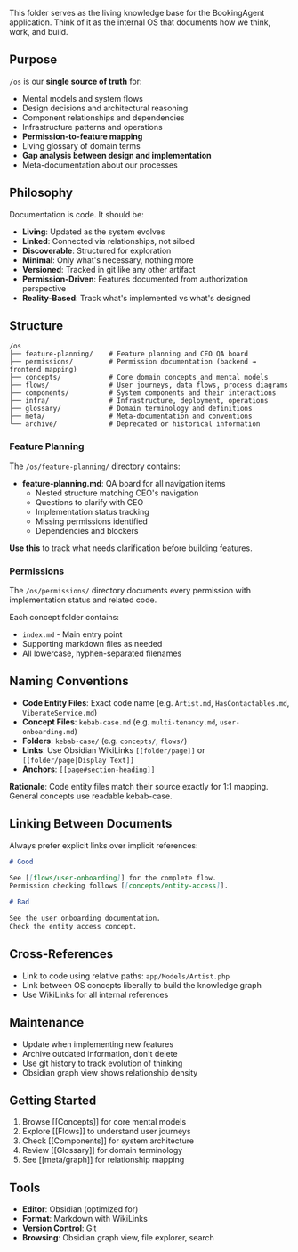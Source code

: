 This folder serves as the living knowledge base for the BookingAgent application. Think of it as the internal OS that documents how we think, work, and build.

## Purpose

`/os` is our **single source of truth** for:

- Mental models and system flows
- Design decisions and architectural reasoning
- Component relationships and dependencies
- Infrastructure patterns and operations
- **Permission-to-feature mapping**
- Living glossary of domain terms
- **Gap analysis between design and implementation**
- Meta-documentation about our processes

## Philosophy

Documentation is code. It should be:

- **Living**: Updated as the system evolves
- **Linked**: Connected via relationships, not siloed
- **Discoverable**: Structured for exploration
- **Minimal**: Only what's necessary, nothing more
- **Versioned**: Tracked in git like any other artifact
- **Permission-Driven**: Features documented from authorization perspective
- **Reality-Based**: Track what's implemented vs what's designed

## Structure

```
/os
├── feature-planning/    # Feature planning and CEO QA board
├── permissions/         # Permission documentation (backend → frontend mapping)
├── concepts/            # Core domain concepts and mental models
├── flows/               # User journeys, data flows, process diagrams
├── components/          # System components and their interactions
├── infra/               # Infrastructure, deployment, operations
├── glossary/            # Domain terminology and definitions
├── meta/                # Meta-documentation and conventions
└── archive/             # Deprecated or historical information
```

### Feature Planning

The `/os/feature-planning/` directory contains:

- **feature-planning.md**: QA board for all navigation items
  - Nested structure matching CEO's navigation
  - Questions to clarify with CEO
  - Implementation status tracking
  - Missing permissions identified
  - Dependencies and blockers

**Use this** to track what needs clarification before building features.

### Permissions

The `/os/permissions/` directory documents every permission with implementation status and related code.

Each concept folder contains:

- `index.md` - Main entry point
- Supporting markdown files as needed
- All lowercase, hyphen-separated filenames

## Naming Conventions

- **Code Entity Files**: Exact code name (e.g. `Artist.md`, `HasContactables.md`, `ViberateService.md`)
- **Concept Files**: `kebab-case.md` (e.g. `multi-tenancy.md`, `user-onboarding.md`)
- **Folders**: `kebab-case/` (e.g. `concepts/`, `flows/`)
- **Links**: Use Obsidian WikiLinks `[[folder/page]]` or `[[folder/page|Display Text]]`
- **Anchors**: `[[page#section-heading]]`

**Rationale**: Code entity files match their source exactly for 1:1 mapping. General concepts use readable kebab-case.

## Linking Between Documents

Always prefer explicit links over implicit references:

```markdown
# Good

See [[flows/user-onboarding]] for the complete flow.
Permission checking follows [[concepts/entity-access]].

# Bad

See the user onboarding documentation.
Check the entity access concept.
```

## Cross-References

- Link to code using relative paths: `app/Models/Artist.php`
- Link between OS concepts liberally to build the knowledge graph
- Use WikiLinks for all internal references

## Maintenance

- Update when implementing new features
- Archive outdated information, don't delete
- Use git history to track evolution of thinking
- Obsidian graph view shows relationship density

## Getting Started

1. Browse [[Concepts]] for core mental models
2. Explore [[Flows]] to understand user journeys
3. Check [[Components]] for system architecture
4. Review [[Glossary]] for domain terminology
5. See [[meta/graph]] for relationship mapping

## Tools

- **Editor**: Obsidian (optimized for)
- **Format**: Markdown with WikiLinks
- **Version Control**: Git
- **Browsing**: Obsidian graph view, file explorer, search
